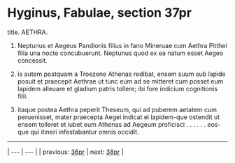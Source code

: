 # Hyginus, Fabulae, section 37pr

title. AETHRA.



1. Neptunus et Aegeus Pandionis filius in fano Mineruae cum Aethra Pitthei filia una nocte concubuerunt. Neptunus quod ex ea natum esset Aegeo concessit.



2. is autem postquam a Troezene Athenas redibat, ensem suum sub lapide posuit et praecepit Aethrae ut tunc eum ad se mitteret cum posset eum lapidem alleuare et gladium patris tollere; ibi fore indicium cognitionis filii.



3. itaque postea Aethra peperit Theseum, qui ad puberem aetatem cum peruenisset, mater praecepta Aegei indicat ei lapidem-que ostendit ut ensem tolleret et iubet eum Athenas ad Aegeum proficisci . . . . . . eos-que qui itineri infestabantur omnis occidit.



---

| --- | --- |
| previous: [36pr](../36pr/) | next: [38pr](../38pr/) |